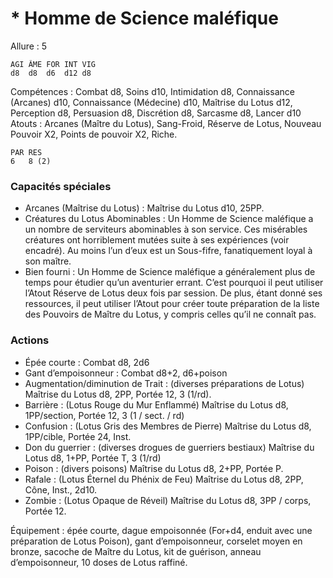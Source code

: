 # * Homme de Science maléfique

Allure : 5

	AGI	ÂME	FOR	INT	VIG
	d8	d8	d6	d12	d8

Compétences : Combat d8, Soins d10, Intimidation d8, Connaissance (Arcanes) d10, Connaissance (Médecine) d10, Maîtrise du Lotus d12, Perception d8, Persuasion d8, Discrétion d8, Sarcasme d8, Lancer d10
Atouts : Arcanes (Maître du Lotus), Sang-Froid, Réserve de Lotus, Nouveau Pouvoir X2, Points de pouvoir X2, Riche.

	PAR	RES
	6	8 (2)

### Capacités spéciales
- Arcanes (Maîtrise du Lotus) : Maîtrise du Lotus d10, 25PP.
- Créatures du Lotus Abominables : Un Homme de Science maléfique a un nombre de serviteurs abominables à son service. Ces misérables créatures ont horriblement mutées suite à ses expériences (voir encadré). Au moins l’un d’eux est un Sous-fifre, fanatiquement loyal à son maître.
- Bien fourni : Un Homme de Science maléfique a généralement plus de temps pour étudier qu’un aventurier errant. C’est pourquoi il peut utiliser l’Atout Réserve de Lotus deux fois par session. De plus, étant donné ses ressources, il peut utiliser l’Atout pour créer toute préparation de la liste des Pouvoirs de Maître du Lotus, y compris celles qu’il ne connaît pas.

### Actions
- Épée courte : Combat d8, 2d6
- Gant d’empoisonneur : Combat d8+2, d6+poison
- Augmentation/diminution de Trait : (diverses préparations de Lotus) Maîtrise du Lotus d8, 2PP, Portée 12, 3 (1/rd).
- Barrière : (Lotus Rouge du Mur Enflammé) Maîtrise du Lotus d8, 1PP/section, Portée 12, 3 (1 / sect. / rd)
- Confusion : (Lotus Gris des Membres de Pierre) Maîtrise du Lotus d8, 1PP/cible, Portée 24, Inst.
- Don du guerrier : (diverses drogues de guerriers bestiaux) Maîtrise du Lotus d8, 1+PP, Portée T, 3 (1/rd)
- Poison : (divers poisons) Maîtrise du Lotus d8, 2+PP, Portée P.
- Rafale : (Lotus Éternel du Phénix de Feu) Maîtrise du Lotus d8, 2PP, Cône, Inst., 2d10.
- Zombie : (Lotus Opaque de Réveil) Maîtrise du Lotus d8, 3PP / corps, Portée 12.

Équipement : épée courte, dague empoisonnée (For+d4, enduit avec une préparation de Lotus Poison), gant d’empoisonneur, corselet moyen en bronze, sacoche de Maître du Lotus, kit de guérison, anneau d’empoisonneur, 10 doses de Lotus raffiné.
